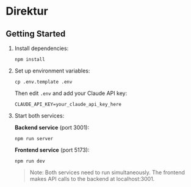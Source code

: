 # Direktur

## Getting Started

1. Install dependencies:
   ```
   npm install
   ```

2. Set up environment variables:
   ```
   cp .env.template .env
   ```
   Then edit `.env` and add your Claude API key:
   ```
   CLAUDE_API_KEY=your_claude_api_key_here
   ```

3. Start both services:

   **Backend service** (port 3001):
   ```
   npm run server
   ```

   **Frontend service** (port 5173):
   ```
   npm run dev
   ```

   > Note: Both services need to run simultaneously. The frontend makes API calls to the backend at localhost:3001.
